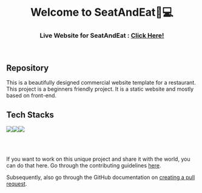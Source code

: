 
<div align="center">
  <h1>Welcome to SeatAndEat👋💻</h1>
  <h3>Live Website for SeatAndEat : <a href="https://dsckgec.github.io/SeatAndEat">Click Here!</a></h3>
</div>

<br>


##  Repository

This is a beautifully designed commercial website template for a restaurant.
This project is a beginners friendly project. It is a static website and mostly based on front-end.



##  Tech Stacks

<img src="https://img.shields.io/badge/HTML5-E34F26?style=for-the-badge&logo=html5&logoColor=white"><img src="https://img.shields.io/badge/CSS3-1572B6?style=for-the-badge&logo=css3&logoColor=white"><img src="https://img.shields.io/badge/JavaScript-323330?style=for-the-badge&logo=javascript&logoColor=F7DF1E">

<br>
  
<!-- need to recheck about the note heading -->
<br>


If you want to work on this unique project and share it with the world, you can do that here. 
Go through the contributing guidelines [here](https://github.com/DSCKGEC/SeatAndEat/blob/main/contributing.md).

Subsequently, also go through the GitHub documentation on [creating a pull request](https://help.github.com/en/github/collaborating-with-issues-and-pull-requests/creating-a-pull-request).
